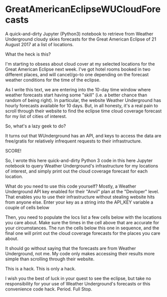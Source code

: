 # GreatAmericanEclipseWUCloudForecasts
A quick-and-dirty Jupyter (Python3) notebook to retrieve from Weather Underground cloudy skies forecasts for the Great American Eclipse of 21 August 2017 at a list of locations.

What the heck is this?

I'm starting to obsess about cloud cover at my selected locations for the Great American Eclipse next week. I've got hotel rooms booked in two different places, and will cancel/go-to one depending on the forecast weather conditions for the time of the eclipse.

As I write this text, we are entering into the 10-day time window where weather forecasts start having some "skill" (i.e. a better chance than random of being right). In particular, the website Weather Underground has hourly forecasts available for 10 days. But, in all honesty, it's a real pain to scroll through their website to find the eclipse time cloud coverage forecast for my list of cities of interest.

So, what's a lazy geek to do?

It turns out that WUnderground has an API, and keys to access the data are free/gratis for relatively infrequent requests to their infrastructure.

SCORE!

So, I wrote this here quick-and-dirty Python 3 code in this here Jupyter notebook to query Weather Underground's infrastructure for my locations of interest, and simply print out the cloud coverage forecast for each location.

What do you need to use this code yourself? Mostly, a Weather Underground API key enabled for their "Anvil" plan at the "Devloper" level. That enables you to use their infrastructure without stealing website hits from anyone else. Enter your key as a string into the API_KEY variable a couple of cells below

Then, you need to populate the locs list a few cells below with the locations you care about. Make sure the times in the cell above that are accurate for your circumstances. The run the cells below this one in sequence, and the final one will print out the cloud coverage forecasts for the places you care about.

It should go without saying that the forecasts are from Weather Underground, not me. My code only makes accessing their results more simple than scrolling through their website.

This is a hack. This is only a hack.

I wish you the best of luck in your quest to see the eclipse, but take no responsibility for your use of Weather Underground's forecasts or this convenience code hack. Period. Full Stop.
